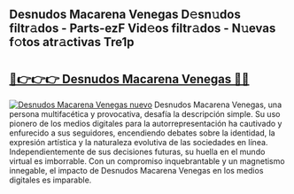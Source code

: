 ## Desnudos Macarena Venegas D𝚎sn𝚞dos filtr𝚊dos - Parts-ezF Vid𝚎os filtr𝚊dos - N𝚞evas f𝚘tos atr𝚊ctivas Tre1p

# <h2><a href="http://mb8t29.tromn.icu/?c=Desnudos+Macarena+Venegas">🔗👉👉👉 Desnudos Macarena Venegas 🔗🔗</a></h2>

[![Desnudos Macarena Venegas nuevo](https://i.imgur.com/pEAQMta.gif)](http://mb8t29.tromn.icu/?c=Desnudos+Macarena+Venegas)
Desnudos Macarena Venegas, una persona multifacética y provocativa, desafía la descripción simple. Su uso pionero de los medios digitales para la autorrepresentación ha cautivado y enfurecido a sus seguidores, encendiendo debates sobre la identidad, la expresión artística y la naturaleza evolutiva de las sociedades en línea. Independientemente de sus decisiones futuras, su huella en el mundo virtual es imborrable. Con un compromiso inquebrantable y un magnetismo innegable, el impacto de Desnudos Macarena Venegas en los medios digitales es imparable.
